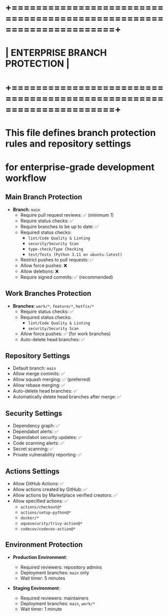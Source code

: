 # +=====================================================================+
# |                    ENTERPRISE BRANCH PROTECTION                     |
# +=====================================================================+

# This file defines branch protection rules and repository settings
# for enterprise-grade development workflow

## Main Branch Protection
- **Branch**: `main`
  - Require pull request reviews: ✅ (minimum 1)
  - Require status checks: ✅
  - Require branches to be up to date: ✅
  - Required status checks:
    - `lint/Code Quality & Linting`
    - `security/Security Scan`
    - `type-check/Type Checking`
    - `test/Tests (Python 3.11 on ubuntu-latest)`
  - Restrict pushes to pull requests: ✅
  - Allow force pushes: ❌
  - Allow deletions: ❌
  - Require signed commits: ✅ (recommended)

## Work Branches Protection  
- **Branches**: `work/*`, `feature/*`, `hotfix/*`
  - Require status checks: ✅
  - Required status checks:
    - `lint/Code Quality & Linting`
    - `security/Security Scan`
  - Allow force pushes: ✅ (for work branches)
  - Auto-delete head branches: ✅

## Repository Settings
- Default branch: `main`
- Allow merge commits: ✅
- Allow squash merging: ✅ (preferred)
- Allow rebase merging: ✅
- Auto-delete head branches: ✅
- Automatically delete head branches after merge: ✅

## Security Settings
- Dependency graph: ✅
- Dependabot alerts: ✅
- Dependabot security updates: ✅
- Code scanning alerts: ✅
- Secret scanning: ✅
- Private vulnerability reporting: ✅

## Actions Settings
- Allow GitHub Actions: ✅
- Allow actions created by GitHub: ✅
- Allow actions by Marketplace verified creators: ✅
- Allow specified actions: ✅
  - `actions/checkout@*`
  - `actions/setup-python@*`
  - `docker/*`
  - `aquasecurity/trivy-action@*`
  - `codecov/codecov-action@*`

## Environment Protection
- **Production Environment**:
  - Required reviewers: repository admins
  - Deployment branches: `main` only
  - Wait timer: 5 minutes
  
- **Staging Environment**:
  - Required reviewers: maintainers
  - Deployment branches: `main`, `work/*`
  - Wait timer: 1 minute
